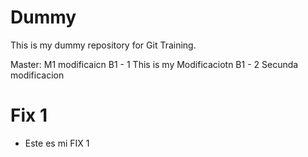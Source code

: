 # Dummy


This is my dummy repository for Git Training.

Master: M1 modificaicn
B1 - 1 This is my Modificaciotn
B1 - 2 Secunda modificacion

# Fix 1

+ Este es mi FIX 1
